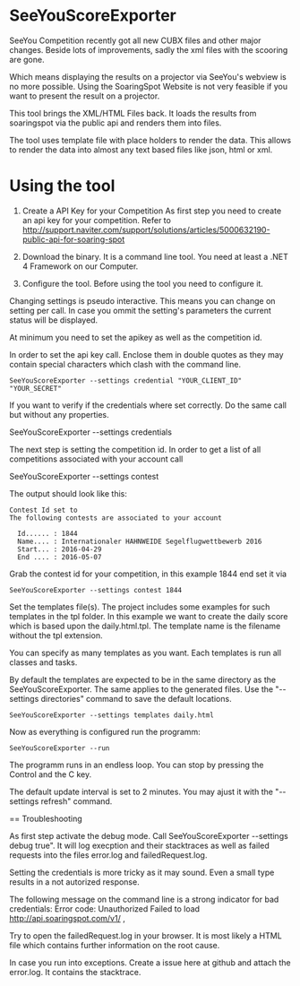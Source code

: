 # SeeYouScoreExporter

SeeYou Competition recently got all new CUBX files and other major changes. Beside lots of improvements, sadly the xml files with the scooring are gone.   

Which means displaying the results on a projector via SeeYou's webview is no more possible. 
Using the SoaringSpot Website is not very feasible if you want to present the result on a projector.  

This tool brings the XML/HTML Files back. It loads the results from soaringspot via the public api and renders them into files.

The tool uses template file with place holders to render the data. This allows to render the data into almost any 
text based files like json, html or xml.

# Using the tool

1. Create a API Key for your Competition
As first step you need to create an api key for your competition.
Refer to http://support.naviter.com/support/solutions/articles/5000632190-public-api-for-soaring-spot

2. Download the binary.
It is a command line tool. You need at least a .NET 4 Framework on our Computer.

3. Configure the tool. 
Before using the tool you need to configure it.

Changing settings is pseudo interactive. This means you can change on setting per call. In case you ommit the setting's 
parameters the current status will be displayed.

At minimum you need to set the apikey as well as the competition id.

In order to set the api key call. Enclose them in double quotes as they may contain special characters which clash 
with the command line.

```
SeeYouScoreExporter --settings credential "YOUR_CLIENT_ID"  "YOUR_SECRET"
```

If you want to verify if the credentials where set correctly. Do the same call but without any properties.

SeeYouScoreExporter --settings credentials

The next step is setting the competition id. In order to get a list of all competitions associated with your account call

SeeYouScoreExporter --settings contest

The output should look like this:

````
Contest Id set to
The following contests are associated to your account

  Id...... : 1844
  Name.... : Internationaler HAHNWEIDE Segelflugwettbewerb 2016
  Start... : 2016-04-29
  End .... : 2016-05-07
````

Grab the contest id for your competition, in this example 1844 end set it via

````
SeeYouScoreExporter --settings contest 1844
````

Set the templates file(s). The project includes some examples for such templates in the tpl folder. In this example 
we want to create the daily score which is based upon the daily.html.tpl. The template name is the filename without the tpl extension.

You can specify as many templates as you want. Each templates is run all classes and tasks.

By default the templates are expected to be in the same directory as the SeeYouScoreExporter. The same applies to the generated files. 
Use the "--settings directories" command to save the default locations.

````
SeeYouScoreExporter --settings templates daily.html
````

Now as everything is configured run the programm:

````
SeeYouScoreExporter --run
````

The programm runs in an endless loop. You can stop by pressing the Control and the C key.

The default update interval is set to 2 minutes. You may ajust it with the "--settings refresh" command.

== Troubleshooting

As first step activate the debug mode. Call SeeYouScoreExporter --settings debug true".
It will log execption and their stacktraces as well as failed requests into the files error.log and failedRequest.log.

Setting the credentials is more tricky as it may sound. Even a small type results in a not autorized response.

The following message on the command line is a strong indicator for bad credentials:
    Error code: Unauthorized
    Failed to load http://api.soaringspot.com/v1/ , 

Try to open the failedRequest.log in your browser. It is most likely a HTML file which contains further information 
on the root cause. 

In case you run into exceptions. Create a issue here at github and attach the error.log. It contains the stacktrace.
